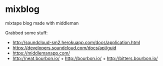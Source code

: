 # mixblog
mixtape blog made with middleman

Grabbed some stuff:
- http://soundcloud-sm2.herokuapp.com/docs/application.html
- https://developers.soundcloud.com/docs/api/guid
- https://middlemanapp.com/
- http://neat.bourbon.io/ + http://bourbon.io/ + http://bitters.bourbon.io/

